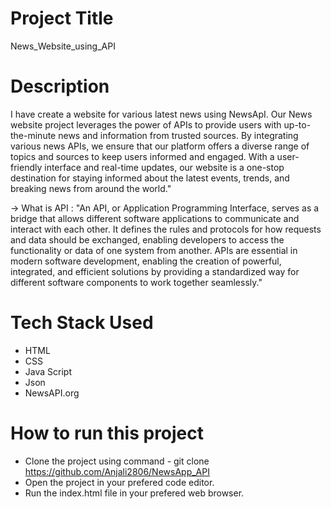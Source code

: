 # Project Title
News_Website_using_API

# Description
I have create a website for various latest news  using NewsApI.
Our News website project leverages the power of APIs to provide users with up-to-the-minute news and information from trusted sources. 
By integrating various news APIs, we ensure that our platform offers a diverse range of topics and sources to keep users informed and engaged.
With a user-friendly interface and real-time updates, our website is a one-stop destination for staying informed about the latest events, trends, and breaking news from around the world."

-> What is API  : "An API, or Application Programming Interface, serves as a bridge that allows different software applications to communicate and interact with each other. It defines the rules and protocols for how requests and data should be exchanged, enabling developers to access the functionality or data of one system from another. APIs are essential in modern software development, enabling the creation of powerful, integrated, and efficient solutions by providing a standardized way for different software components to work together seamlessly."

# Tech Stack Used
* HTML
* CSS
* Java Script
* Json
* NewsAPI.org
  
# How to run this project
* Clone the project using command - git clone https://github.com/Anjali2806/NewsApp_API
* Open the project in your prefered code editor.
* Run the index.html file in your prefered web browser.
